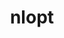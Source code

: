 ---
title: "nlopt"
layout: cache
categories: [package, develop]
meta: {"versions": ["2.7.1"], "compilers": ["cce@=15.0.1"], "oss": ["rhel8"], "platforms": ["linux"], "targets": ["zen4"], "stacks": ["e4s-cray-rhel", "root"], "num_specs": 7, "num_specs_by_stack": {"root": 7, "e4s-cray-rhel": 7}}
spec_details: [{"hash": "xl5ylgajmd533a4fudsdacjgryrsji2r", "compiler": "cce@=15.0.1", "versions": ["2.7.1"], "os": "rhel8", "platform": "linux", "target": "zen4", "variants": ["build_system=cmake", "build_type=Release", "~cxx", "generator=make", "~guile", "~ipo", "~matlab", "~octave", "+python", "+shared"], "stacks": ["root", "e4s-cray-rhel"], "size": "-", "tarball": "https://binaries.spack.io/develop/build_cache/linux-rhel8-zen4/cce-15.0.1/nlopt-2.7.1/linux-rhel8-zen4-cce-15.0.1-nlopt-2.7.1-xl5ylgajmd533a4fudsdacjgryrsji2r.spack"}, {"hash": "y3vuuxkczcdqq7xs2uhrim4u4h7u5kyd", "compiler": "cce@=15.0.1", "versions": ["2.7.1"], "os": "rhel8", "platform": "linux", "target": "zen4", "variants": ["build_system=cmake", "build_type=Release", "~cxx", "generator=make", "~guile", "~ipo", "~matlab", "~octave", "+python", "+shared"], "stacks": ["root", "e4s-cray-rhel"], "size": "-", "tarball": "https://binaries.spack.io/develop/build_cache/linux-rhel8-zen4/cce-15.0.1/nlopt-2.7.1/linux-rhel8-zen4-cce-15.0.1-nlopt-2.7.1-y3vuuxkczcdqq7xs2uhrim4u4h7u5kyd.spack"}, {"hash": "wjnxewd6hnv5f2d2lo6z26bvdebtcyh2", "compiler": "cce@=15.0.1", "versions": ["2.7.1"], "os": "rhel8", "platform": "linux", "target": "zen4", "variants": ["build_system=cmake", "build_type=Release", "~cxx", "generator=make", "~guile", "~ipo", "~matlab", "~octave", "+python", "+shared"], "stacks": ["root", "e4s-cray-rhel"], "size": "-", "tarball": "https://binaries.spack.io/develop/build_cache/linux-rhel8-zen4/cce-15.0.1/nlopt-2.7.1/linux-rhel8-zen4-cce-15.0.1-nlopt-2.7.1-wjnxewd6hnv5f2d2lo6z26bvdebtcyh2.spack"}, {"hash": "dr7u5ctapmxjeqylymvwtltxz3dlbot7", "compiler": "cce@=15.0.1", "versions": ["2.7.1"], "os": "rhel8", "platform": "linux", "target": "zen4", "variants": ["build_system=cmake", "build_type=Release", "~cxx", "generator=make", "~guile", "~ipo", "~matlab", "~octave", "+python", "+shared"], "stacks": ["root", "e4s-cray-rhel"], "size": "-", "tarball": "https://binaries.spack.io/develop/build_cache/linux-rhel8-zen4/cce-15.0.1/nlopt-2.7.1/linux-rhel8-zen4-cce-15.0.1-nlopt-2.7.1-dr7u5ctapmxjeqylymvwtltxz3dlbot7.spack"}, {"hash": "xwfljwcrkkfucsza5tgtg2t2pgnlokdm", "compiler": "cce@=15.0.1", "versions": ["2.7.1"], "os": "rhel8", "platform": "linux", "target": "zen4", "variants": ["build_system=cmake", "build_type=Release", "~cxx", "generator=make", "~guile", "~ipo", "~matlab", "~octave", "+python", "+shared"], "stacks": ["root", "e4s-cray-rhel"], "size": "-", "tarball": "https://binaries.spack.io/develop/build_cache/linux-rhel8-zen4/cce-15.0.1/nlopt-2.7.1/linux-rhel8-zen4-cce-15.0.1-nlopt-2.7.1-xwfljwcrkkfucsza5tgtg2t2pgnlokdm.spack"}, {"hash": "5bz2lduuhyf3e4mpgxjuxvkwpwpjxg76", "compiler": "cce@=15.0.1", "versions": ["2.7.1"], "os": "rhel8", "platform": "linux", "target": "zen4", "variants": ["build_system=cmake", "build_type=Release", "~cxx", "generator=make", "~guile", "~ipo", "~matlab", "~octave", "+python", "+shared"], "stacks": ["root", "e4s-cray-rhel"], "size": "-", "tarball": "https://binaries.spack.io/develop/build_cache/linux-rhel8-zen4/cce-15.0.1/nlopt-2.7.1/linux-rhel8-zen4-cce-15.0.1-nlopt-2.7.1-5bz2lduuhyf3e4mpgxjuxvkwpwpjxg76.spack"}, {"hash": "wpxyoqzwhqqxkyxdarzt4dlbhldcqjlj", "compiler": "cce@=15.0.1", "versions": ["2.7.1"], "os": "rhel8", "platform": "linux", "target": "zen4", "variants": ["build_system=cmake", "build_type=Release", "~cxx", "generator=make", "~guile", "~ipo", "~matlab", "~octave", "+python", "+shared"], "stacks": ["root", "e4s-cray-rhel"], "size": "-", "tarball": "https://binaries.spack.io/develop/build_cache/linux-rhel8-zen4/cce-15.0.1/nlopt-2.7.1/linux-rhel8-zen4-cce-15.0.1-nlopt-2.7.1-wpxyoqzwhqqxkyxdarzt4dlbhldcqjlj.spack"}]
---